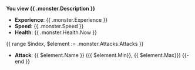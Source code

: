 **You view {{ .monster.Description }}**

- **Experience**: {{ .monster.Experience }}
- **Speed**: {{ .monster.Speed }}
- **Health**: {{ .monster.Health.Now }}

{{ range $index, $element := .monster.Attacks.Attacks }} 
- **Attack**: {{ $element.Name }} ({{ $element.Min}}, {{ $element.Max}}) 
{{- end }}
